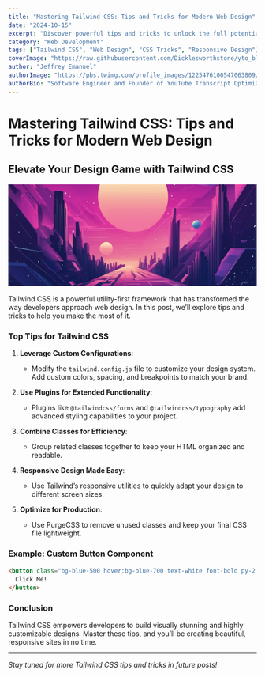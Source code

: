 ```yaml
---
title: "Mastering Tailwind CSS: Tips and Tricks for Modern Web Design"
date: "2024-10-15"
excerpt: "Discover powerful tips and tricks to unlock the full potential of Tailwind CSS for building modern, responsive web designs."
category: "Web Development"
tags: ["Tailwind CSS", "Web Design", "CSS Tricks", "Responsive Design"]
coverImage: "https://raw.githubusercontent.com/Dicklesworthstone/yto_blog_posts/refs/heads/main/blog_02_banner.webp"
author: "Jeffrey Emanuel"
authorImage: "https://pbs.twimg.com/profile_images/1225476100547063809/53jSWs7z_400x400.jpg"
authorBio: "Software Engineer and Founder of YouTube Transcript Optimizer"
---
```

# Mastering Tailwind CSS: Tips and Tricks for Modern Web Design

## Elevate Your Design Game with Tailwind CSS

![Tailwind CSS Tips](https://raw.githubusercontent.com/Dicklesworthstone/yto_blog_posts/refs/heads/main/blog_02_banner.webp)

Tailwind CSS is a powerful utility-first framework that has transformed the way developers approach web design. In this post, we’ll explore tips and tricks to help you make the most of it.

### Top Tips for Tailwind CSS

1. **Leverage Custom Configurations**:
   - Modify the `tailwind.config.js` file to customize your design system. Add custom colors, spacing, and breakpoints to match your brand.

2. **Use Plugins for Extended Functionality**:
   - Plugins like `@tailwindcss/forms` and `@tailwindcss/typography` add advanced styling capabilities to your project.

3. **Combine Classes for Efficiency**:
   - Group related classes together to keep your HTML organized and readable.

4. **Responsive Design Made Easy**:
   - Use Tailwind’s responsive utilities to quickly adapt your design to different screen sizes.

5. **Optimize for Production**:
   - Use PurgeCSS to remove unused classes and keep your final CSS file lightweight.

### Example: Custom Button Component

```html
<button class="bg-blue-500 hover:bg-blue-700 text-white font-bold py-2 px-4 rounded">
  Click Me!
</button>
```

### Conclusion

Tailwind CSS empowers developers to build visually stunning and highly customizable designs. Master these tips, and you’ll be creating beautiful, responsive sites in no time.

---

*Stay tuned for more Tailwind CSS tips and tricks in future posts!*
